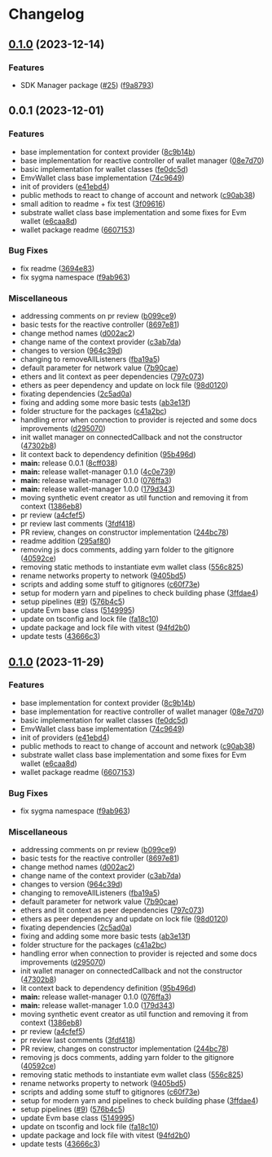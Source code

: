 # Changelog

## [0.1.0](https://github.com/sygmaprotocol/sygma-widget/compare/sygmaprotocol-wallet-manager-v0.0.1...sygmaprotocol-wallet-manager-v0.1.0) (2023-12-14)


### Features

* SDK Manager package ([#25](https://github.com/sygmaprotocol/sygma-widget/issues/25)) ([f9a8793](https://github.com/sygmaprotocol/sygma-widget/commit/f9a87932f5ffe7961c551e644ff20e2293fa4816))

## 0.0.1 (2023-12-01)


### Features

* base implementation for context provider ([8c9b14b](https://github.com/sygmaprotocol/sygma-widget/commit/8c9b14b8b4926bdb31c3fa089786ffce527be6b5))
* base implementation for reactive controller of wallet manager ([08e7d70](https://github.com/sygmaprotocol/sygma-widget/commit/08e7d70d01b775599aa8d6020c250063d108bf9a))
* basic implementation for wallet classes ([fe0dc5d](https://github.com/sygmaprotocol/sygma-widget/commit/fe0dc5d43255085eb1274aa10ea7fc27385fe4a8))
* EmvWallet class base implementation ([74c9649](https://github.com/sygmaprotocol/sygma-widget/commit/74c96492dba784524891dfa04ca3314c69a36370))
* init of providers ([e41ebd4](https://github.com/sygmaprotocol/sygma-widget/commit/e41ebd44e8167f66f5f5b11123b9584cbd27456e))
* public methods to react to change of account and network ([c90ab38](https://github.com/sygmaprotocol/sygma-widget/commit/c90ab380eed82d0b25170dc1021a9951b27660a3))
* small adition to readme + fix test ([3f09616](https://github.com/sygmaprotocol/sygma-widget/commit/3f09616bb0eaa6bd193f128ae0411ae580853bc0))
* substrate wallet class base implementation and some fixes for Evm wallet ([e6caa8d](https://github.com/sygmaprotocol/sygma-widget/commit/e6caa8d4dfdea40fe61f71162740f266ad350be4))
* wallet package readme ([6607153](https://github.com/sygmaprotocol/sygma-widget/commit/6607153da5fde66dfd4ccc9ca684a8a12ef0b0ea))


### Bug Fixes

* fix readme ([3694e83](https://github.com/sygmaprotocol/sygma-widget/commit/3694e83f24ab329d78f0c13306374d699b1c21b5))
* fix sygma namespace ([f9ab963](https://github.com/sygmaprotocol/sygma-widget/commit/f9ab9637ea2b797086cee6c0a12b046e3cb2e14c))


### Miscellaneous

* addressing comments on pr review ([b099ce9](https://github.com/sygmaprotocol/sygma-widget/commit/b099ce9d9582c9a4649c290759874fff91e80798))
* basic tests for the reactive controller ([8697e81](https://github.com/sygmaprotocol/sygma-widget/commit/8697e81ff38560cb32172bafaa5f10b8509d7de1))
* change method names ([d002ac2](https://github.com/sygmaprotocol/sygma-widget/commit/d002ac2b97a1b47481bb26763724ba8b34e9d72c))
* change name of the context provider ([c3ab7da](https://github.com/sygmaprotocol/sygma-widget/commit/c3ab7da80b4449a87e2c65828eef6c94252e3015))
* changes to version ([964c39d](https://github.com/sygmaprotocol/sygma-widget/commit/964c39dc7e85033d44c64ad1dd562f0152964d85))
* changing to removeAllListeners ([fba19a5](https://github.com/sygmaprotocol/sygma-widget/commit/fba19a544657cf93376edf3ff18c5306fd80a309))
* default parameter for network value ([7b90cae](https://github.com/sygmaprotocol/sygma-widget/commit/7b90caed4962e77bdec05d0a47dba060c1b82b3d))
* ethers and lit context as peer dependencies ([797c073](https://github.com/sygmaprotocol/sygma-widget/commit/797c07323e433947d89d2efba7d6123e017bbd38))
* ethers as peer dependency and update on lock file ([98d0120](https://github.com/sygmaprotocol/sygma-widget/commit/98d012096952fc49e4e1c03cdb3b93d6c270dc9c))
* fixating dependencies ([2c5ad0a](https://github.com/sygmaprotocol/sygma-widget/commit/2c5ad0a993785ef1526fb70c2b0615148444ae99))
* fixing and adding some more basic tests ([ab3e13f](https://github.com/sygmaprotocol/sygma-widget/commit/ab3e13fd913e77655f33bf89d58b025ca9c7e6dc))
* folder structure for the packages ([c41a2bc](https://github.com/sygmaprotocol/sygma-widget/commit/c41a2bcc1647114bdc944f0677e6802fd908e76f))
* handling error when connection to provider is rejected and some docs improvements ([d295070](https://github.com/sygmaprotocol/sygma-widget/commit/d295070b89013e71f3318d57d10c1db1ab18e229))
* init wallet manager on connectedCallback and not the constructor ([47302b8](https://github.com/sygmaprotocol/sygma-widget/commit/47302b808683f31d8bd4b9bd2f22ee37e4c61cac))
* lit context back to dependency definition ([95b496d](https://github.com/sygmaprotocol/sygma-widget/commit/95b496dadacbf56e64d746f6cc0395be78272e32))
* **main:** release 0.0.1 ([8cff038](https://github.com/sygmaprotocol/sygma-widget/commit/8cff038e5ec68039a2b3ff0301f9d7d4b63d9f61))
* **main:** release wallet-manager 0.1.0 ([4c0e739](https://github.com/sygmaprotocol/sygma-widget/commit/4c0e739fc615de2f9db6ac02fb8e1588b11ba974))
* **main:** release wallet-manager 0.1.0 ([076ffa3](https://github.com/sygmaprotocol/sygma-widget/commit/076ffa31ef8a5d49129ab11beba084e2086e5ec5))
* **main:** release wallet-manager 1.0.0 ([179d343](https://github.com/sygmaprotocol/sygma-widget/commit/179d3432616e590cd170a7064633943cf4eeab76))
* moving synthetic event creator as util function and removing it from context ([1386eb8](https://github.com/sygmaprotocol/sygma-widget/commit/1386eb883b80fb5627cadd8227383152841ff0b8))
* pr review ([a4cfef5](https://github.com/sygmaprotocol/sygma-widget/commit/a4cfef54b2e125efe1ef5067ca56ca329fe8b403))
* pr review last comments ([3fdf418](https://github.com/sygmaprotocol/sygma-widget/commit/3fdf41892a217dd596caf8e76051640e6218ac6a))
* PR review, changes on constructor implementation ([244bc78](https://github.com/sygmaprotocol/sygma-widget/commit/244bc78fe97038b84fd569db408708afaec91e78))
* readme addition ([295af80](https://github.com/sygmaprotocol/sygma-widget/commit/295af80321858a2db48dcba1ab3e0267ce522f13))
* removing js docs comments, adding yarn folder to the gitignore ([40592ce](https://github.com/sygmaprotocol/sygma-widget/commit/40592ce955e3f9162e644329f3bb62e0f0e51362))
* removing static methods to instantiate evm wallet class ([556c825](https://github.com/sygmaprotocol/sygma-widget/commit/556c825b80c4dd6abfcf33c9423837ba83cc5084))
* rename networks property to network ([9405bd5](https://github.com/sygmaprotocol/sygma-widget/commit/9405bd5b207d1e99fa6cb1ae11de9768b97fe913))
* scripts and adding some stuff to gitignores ([c60f73e](https://github.com/sygmaprotocol/sygma-widget/commit/c60f73ebc6c402fdd4a390236cf2cf2c61741ec9))
* setup for modern yarn and pipelines to check building phase ([3ffdae4](https://github.com/sygmaprotocol/sygma-widget/commit/3ffdae46e876b65e160f8ead0eab0aa51796e2f0))
* setup pipelines ([#9](https://github.com/sygmaprotocol/sygma-widget/issues/9)) ([576b4c5](https://github.com/sygmaprotocol/sygma-widget/commit/576b4c59592e83a6c64a7159d0ef5e3f7b812b63))
* update Evm base class ([5149995](https://github.com/sygmaprotocol/sygma-widget/commit/5149995b2a27a1a8c62468d3186a823675d74520))
* update on tsconfig and lock file ([fa18c10](https://github.com/sygmaprotocol/sygma-widget/commit/fa18c10a277326028bea743ca8473c3d01023b83))
* update package and lock file with vitest ([94fd2b0](https://github.com/sygmaprotocol/sygma-widget/commit/94fd2b0e5d26970c0bcdba5993f8a5baeed40edf))
* update tests ([43666c3](https://github.com/sygmaprotocol/sygma-widget/commit/43666c301f7b2215932c6653195ba5959bbba22b))

## [0.1.0](https://github.com/sygmaprotocol/sygma-widget/compare/wallet-manager-v1.0.0...wallet-manager-v0.1.0) (2023-11-29)


### Features

* base implementation for context provider ([8c9b14b](https://github.com/sygmaprotocol/sygma-widget/commit/8c9b14b8b4926bdb31c3fa089786ffce527be6b5))
* base implementation for reactive controller of wallet manager ([08e7d70](https://github.com/sygmaprotocol/sygma-widget/commit/08e7d70d01b775599aa8d6020c250063d108bf9a))
* basic implementation for wallet classes ([fe0dc5d](https://github.com/sygmaprotocol/sygma-widget/commit/fe0dc5d43255085eb1274aa10ea7fc27385fe4a8))
* EmvWallet class base implementation ([74c9649](https://github.com/sygmaprotocol/sygma-widget/commit/74c96492dba784524891dfa04ca3314c69a36370))
* init of providers ([e41ebd4](https://github.com/sygmaprotocol/sygma-widget/commit/e41ebd44e8167f66f5f5b11123b9584cbd27456e))
* public methods to react to change of account and network ([c90ab38](https://github.com/sygmaprotocol/sygma-widget/commit/c90ab380eed82d0b25170dc1021a9951b27660a3))
* substrate wallet class base implementation and some fixes for Evm wallet ([e6caa8d](https://github.com/sygmaprotocol/sygma-widget/commit/e6caa8d4dfdea40fe61f71162740f266ad350be4))
* wallet package readme ([6607153](https://github.com/sygmaprotocol/sygma-widget/commit/6607153da5fde66dfd4ccc9ca684a8a12ef0b0ea))


### Bug Fixes

* fix sygma namespace ([f9ab963](https://github.com/sygmaprotocol/sygma-widget/commit/f9ab9637ea2b797086cee6c0a12b046e3cb2e14c))


### Miscellaneous

* addressing comments on pr review ([b099ce9](https://github.com/sygmaprotocol/sygma-widget/commit/b099ce9d9582c9a4649c290759874fff91e80798))
* basic tests for the reactive controller ([8697e81](https://github.com/sygmaprotocol/sygma-widget/commit/8697e81ff38560cb32172bafaa5f10b8509d7de1))
* change method names ([d002ac2](https://github.com/sygmaprotocol/sygma-widget/commit/d002ac2b97a1b47481bb26763724ba8b34e9d72c))
* change name of the context provider ([c3ab7da](https://github.com/sygmaprotocol/sygma-widget/commit/c3ab7da80b4449a87e2c65828eef6c94252e3015))
* changes to version ([964c39d](https://github.com/sygmaprotocol/sygma-widget/commit/964c39dc7e85033d44c64ad1dd562f0152964d85))
* changing to removeAllListeners ([fba19a5](https://github.com/sygmaprotocol/sygma-widget/commit/fba19a544657cf93376edf3ff18c5306fd80a309))
* default parameter for network value ([7b90cae](https://github.com/sygmaprotocol/sygma-widget/commit/7b90caed4962e77bdec05d0a47dba060c1b82b3d))
* ethers and lit context as peer dependencies ([797c073](https://github.com/sygmaprotocol/sygma-widget/commit/797c07323e433947d89d2efba7d6123e017bbd38))
* ethers as peer dependency and update on lock file ([98d0120](https://github.com/sygmaprotocol/sygma-widget/commit/98d012096952fc49e4e1c03cdb3b93d6c270dc9c))
* fixating dependencies ([2c5ad0a](https://github.com/sygmaprotocol/sygma-widget/commit/2c5ad0a993785ef1526fb70c2b0615148444ae99))
* fixing and adding some more basic tests ([ab3e13f](https://github.com/sygmaprotocol/sygma-widget/commit/ab3e13fd913e77655f33bf89d58b025ca9c7e6dc))
* folder structure for the packages ([c41a2bc](https://github.com/sygmaprotocol/sygma-widget/commit/c41a2bcc1647114bdc944f0677e6802fd908e76f))
* handling error when connection to provider is rejected and some docs improvements ([d295070](https://github.com/sygmaprotocol/sygma-widget/commit/d295070b89013e71f3318d57d10c1db1ab18e229))
* init wallet manager on connectedCallback and not the constructor ([47302b8](https://github.com/sygmaprotocol/sygma-widget/commit/47302b808683f31d8bd4b9bd2f22ee37e4c61cac))
* lit context back to dependency definition ([95b496d](https://github.com/sygmaprotocol/sygma-widget/commit/95b496dadacbf56e64d746f6cc0395be78272e32))
* **main:** release wallet-manager 0.1.0 ([076ffa3](https://github.com/sygmaprotocol/sygma-widget/commit/076ffa31ef8a5d49129ab11beba084e2086e5ec5))
* **main:** release wallet-manager 1.0.0 ([179d343](https://github.com/sygmaprotocol/sygma-widget/commit/179d3432616e590cd170a7064633943cf4eeab76))
* moving synthetic event creator as util function and removing it from context ([1386eb8](https://github.com/sygmaprotocol/sygma-widget/commit/1386eb883b80fb5627cadd8227383152841ff0b8))
* pr review ([a4cfef5](https://github.com/sygmaprotocol/sygma-widget/commit/a4cfef54b2e125efe1ef5067ca56ca329fe8b403))
* pr review last comments ([3fdf418](https://github.com/sygmaprotocol/sygma-widget/commit/3fdf41892a217dd596caf8e76051640e6218ac6a))
* PR review, changes on constructor implementation ([244bc78](https://github.com/sygmaprotocol/sygma-widget/commit/244bc78fe97038b84fd569db408708afaec91e78))
* removing js docs comments, adding yarn folder to the gitignore ([40592ce](https://github.com/sygmaprotocol/sygma-widget/commit/40592ce955e3f9162e644329f3bb62e0f0e51362))
* removing static methods to instantiate evm wallet class ([556c825](https://github.com/sygmaprotocol/sygma-widget/commit/556c825b80c4dd6abfcf33c9423837ba83cc5084))
* rename networks property to network ([9405bd5](https://github.com/sygmaprotocol/sygma-widget/commit/9405bd5b207d1e99fa6cb1ae11de9768b97fe913))
* scripts and adding some stuff to gitignores ([c60f73e](https://github.com/sygmaprotocol/sygma-widget/commit/c60f73ebc6c402fdd4a390236cf2cf2c61741ec9))
* setup for modern yarn and pipelines to check building phase ([3ffdae4](https://github.com/sygmaprotocol/sygma-widget/commit/3ffdae46e876b65e160f8ead0eab0aa51796e2f0))
* setup pipelines ([#9](https://github.com/sygmaprotocol/sygma-widget/issues/9)) ([576b4c5](https://github.com/sygmaprotocol/sygma-widget/commit/576b4c59592e83a6c64a7159d0ef5e3f7b812b63))
* update Evm base class ([5149995](https://github.com/sygmaprotocol/sygma-widget/commit/5149995b2a27a1a8c62468d3186a823675d74520))
* update on tsconfig and lock file ([fa18c10](https://github.com/sygmaprotocol/sygma-widget/commit/fa18c10a277326028bea743ca8473c3d01023b83))
* update package and lock file with vitest ([94fd2b0](https://github.com/sygmaprotocol/sygma-widget/commit/94fd2b0e5d26970c0bcdba5993f8a5baeed40edf))
* update tests ([43666c3](https://github.com/sygmaprotocol/sygma-widget/commit/43666c301f7b2215932c6653195ba5959bbba22b))
